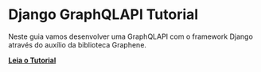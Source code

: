 # Django GraphQLAPI Tutorial

Neste guia vamos desenvolver uma GraphQLAPI com o framework Django através do auxílio da biblioteca Graphene.

**[Leia o Tutorial](https://akiradev.netlify.com/posts/django-graphql-api/)**